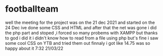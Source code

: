 # footballteam
well the meeting for the project was on the 21 dec 2021 and started on the 24 Dec ive done some CSS and HTML
and after that the net was gone i did the php part and stoped ,i forced so many probems with XAMPP but thanks to god i did it
i didn't know how to read from a file using php but's fine 
i saw some cool CSS on YTB and tried them out
finnaly i got like 14.75 was so happy about it
7:32   21/03/22
